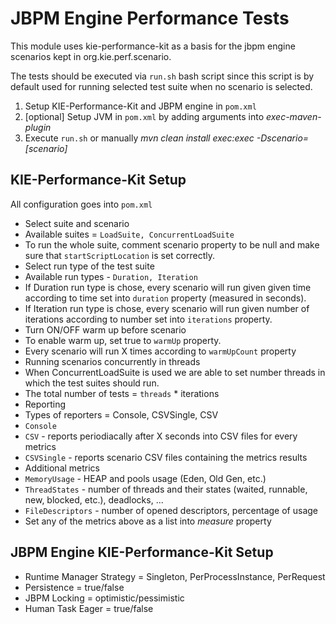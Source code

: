 # JBPM Engine Performance Tests

This module uses kie-performance-kit as a basis for the jbpm engine scenarios kept in org.kie.perf.scenario.

The tests should be executed via `run.sh` bash script since this script is by default used for running selected test suite when no scenario is selected.

1. Setup KIE-Performance-Kit and JBPM engine in `pom.xml`
2. [optional] Setup JVM in `pom.xml` by adding arguments into *exec-maven-plugin*
3. Execute `run.sh` or manually *mvn clean install exec:exec -Dscenario=[scenario]*

## KIE-Performance-Kit Setup

All configuration goes into `pom.xml`

* Select suite and scenario
 * Available suites = `LoadSuite, ConcurrentLoadSuite`
 * To run the whole suite, comment scenario property to be null and make sure that `startScriptLocation` is set correctly.
* Select run type of the test suite
 * Available run types - `Duration, Iteration`
 * If Duration run type is chose, every scenario will run given given time according to time set into `duration` property (measured in seconds).
 * If Iteration run type is chose, every scenario will run given number of iterations according to number set into `iterations` property.
* Turn ON/OFF warm up before scenario
 * To enable warm up, set true to `warmUp` property.
 * Every scenario will run X times according to `warmUpCount` property
* Running scenarios concurrently in threads
 * When ConcurrentLoadSuite is used we are able to set number threads in which the test suites should run.
 * The total number of tests = `threads` * iterations
* Reporting
 * Types of reporters = Console, CSVSingle, CSV
 * `Console`
 * `CSV` - reports periodiacally after X seconds into CSV files for every metrics
 * `CSVSingle` - reports scenario CSV files containing the metrics results
* Additional metrics
 * `MemoryUsage` - HEAP and pools usage (Eden, Old Gen, etc.)
 * `ThreadStates` - number of threads and their states (waited, runnable, new, blocked, etc.), deadlocks, ...
 * `FileDescriptors` - number of opened descriptors, percentage of usage
 * Set any of the metrics above as a list into *measure* property

## JBPM Engine KIE-Performance-Kit Setup

* Runtime Manager Strategy = Singleton, PerProcessInstance, PerRequest
* Persistence = true/false
* JBPM Locking = optimistic/pessimistic
* Human Task Eager = true/false

